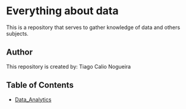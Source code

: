 # Everything about data
This is a repository that serves to gather knowledge of data and others subjects.


## Author
This repository is created by: Tiago Calio Nogueira


## Table of Contents
- [Data_Analytics](https://github.com/tiagocnog/everything-about-data/tree/main/Data_Analytics)
